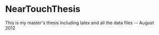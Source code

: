 NearTouchThesis
===============

This is my master's thesis including latex and all the data files -- August 2012